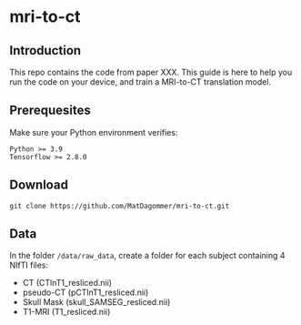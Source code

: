 # mri-to-ct

## Introduction

This repo contains the code from paper XXX. This guide is here to help you run the code on your device, and train a MRI-to-CT translation model. 

## Prerequesites

Make sure your Python environment verifies:
    
    Python >= 3.9
    Tensorflow >= 2.8.0

## Download

    git clone https://github.com/MatDagommer/mri-to-ct.git

## Data

In the folder ``` /data/raw_data ```, create a folder for each subject containing 4 NIfTI files:

* CT (CTlnT1_resliced.nii)
* pseudo-CT (pCTlnT1_resliced.nii)
* Skull Mask (skull_SAMSEG_resliced.nii)
* T1-MRI (T1_resliced.nii)



